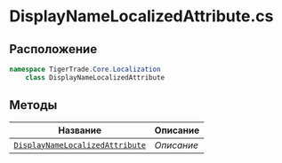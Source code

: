 
# DisplayNameLocalizedAttribute.cs
## Расположение
```csharp
namespace TigerTrade.Core.Localization  
    class DisplayNameLocalizedAttribute
```

## Методы
| Название | Описание |
| --- | --- |
| [`DisplayNameLocalizedAttribute`](./metody/DisplayNameLocalizedAttribute.md) | *Описание* |
